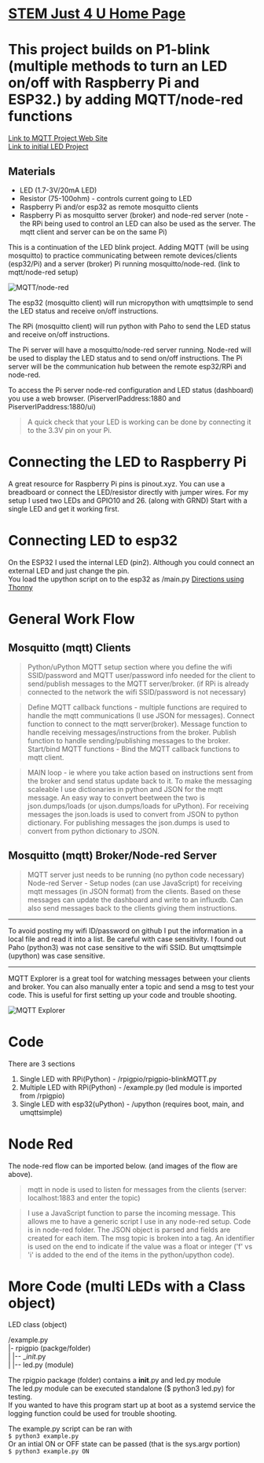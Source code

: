 # [STEM Just 4 U Home Page](https://stemjust4u.com/)
# This project builds on P1-blink (multiple methods to turn an LED on/off with Raspberry Pi and ESP32.) by adding MQTT/node-red functions

[Link to MQTT Project Web Site](https://stemjust4u.com/p1-Led-Blink-MQTT)  
[Link to initial LED Project](https://stemjust4u.com/p1-Led-Blink)
## Materials 
* LED (1.7-3V/20mA LED)
* Resistor (75-100ohm) - controls current going to LED
* Raspberry Pi and/or esp32 as remote mosquitto clients
* Raspberry Pi as mosquitto server (broker) and node-red server (note - the RPi being used to control an LED can also be used as the server. The mqtt client and server can be on the same Pi)

This is a continuation of the LED blink project. Adding MQTT (will be using mosquitto) to practice communicating between remote devices/clients (esp32/Pi) and a server (broker) Pi running mosquitto/node-red.  (link to mqtt/node-red setup)

![MQTT/node-red](images/pi-mqtt-node-red-diagram.jpg "Diagram")

The esp32 (mosquitto client) will run micropython with umqttsimple to send the LED status and receive on/off instructions.

The RPi (mosquitto client) will run python with Paho to send the LED status and receive on/off instructions.

The Pi server will have a mosquitto/node-red server running. Node-red will be used to display the LED status and to send on/off instructions. The Pi server will be the communication hub between the remote esp32/RPi and node-red.

To access the Pi server node-red configuration and LED status (dashboard) you use a web browser. (PiserverIPaddress:1880 and PiserverIPaddress:1880/ui)

>A quick check that your LED is working can be done by connecting it to the 3.3V pin on your Pi.

# Connecting the LED to Raspberry Pi
A great resource for Raspberry Pi pins is pinout.xyz. You can use a breadboard or connect the LED/resistor directly with jumper wires.
For my setup I used two LEDs and GPIO10 and 26. (along with GRND) Start with a single LED and get it working first.

# Connecting LED to esp32
On the ESP32 I used the internal LED (pin2). Although you could connect an external LED and just change the pin.  
You load the upython script on to the esp32 as /main.py  [Directions using Thonny](https://stemjust4u.com/esp32-esp8266)

# General Work Flow
## Mosquitto (mqtt) Clients
>Python/uPython
MQTT setup section where you define the wifi SSID/password and MQTT user/password info needed for the client to send/publish messages to the MQTT server/broker.  (if RPi is already connected to the network the wifi SSID/password is not necessary)

>Define MQTT callback functions - multiple functions are required to handle the mqtt communications (I use JSON for messages). Connect function to connect to the mqtt server(broker). Message function to handle receiving messages/instructions from the broker. Publish function to handle sending/publishing messages to the broker.
Start/bind MQTT functions - Bind the MQTT callback functions to mqtt client.

>MAIN loop - ie where you take action based on instructions sent from the broker and send status update back to it. To make the messaging scaleable I use dictionaries in python and JSON for the mqtt message. An easy way to convert beetween the two is json.dumps/loads (or ujson.dumps/loads for uPython). For receiving messages the json.loads is used to convert from JSON to python dictionary. For publishing messages the json.dumps is used to convert from python dictionary to JSON.

## Mosquitto (mqtt) Broker/Node-red Server
>MQTT server just needs to be running (no python code necessary)
Node-red Server - Setup nodes (can use JavaScript) for receiving mqtt messages (in JSON format) from the clients. Based on these messages can update the dashboard and write to an influxdb. Can also send messages back to the clients giving them instructions.

---

To avoid posting my wifi ID/password on github I put the information in a local file and read it into a list. Be careful with case sensitivity. I found out Paho (python3) was not case sensitive to the wifi SSID. But umqttsimple (upython) was case sensitive.

---

MQTT Explorer is a great tool for watching messages between your clients and broker. You can also manually enter a topic and send a msg to test your code. This is useful for first setting up your code and trouble shooting.

![MQTT Explorer](images/MQTT-explorer.png "MQTT Explorer")

# Code
​​There are 3 sections
1. Single LED with RPi(Python) - /rpigpio/rpigpio-blinkMQTT.py
2. Multiple LED with RPi(Python) - /example.py (led module is imported from /rpigpio)
3. Single LED with esp32(uPython) - /upython (requires boot, main, and umqttsimple)

# Node Red
The node-red flow can be imported below. (and images of the flow are above). 
> mqtt in node is used to listen for messages from the clients (server: localhost:1883 and enter the topic)

> I use a JavaScript function to parse the incoming message. This allows me to have a generic script I use in any node-red setup. Code is in node-red folder. The JSON object is parsed and fields are created for each item. The msg topic is broken into a tag. An identifier is used on the end to indicate if the value was a float or integer ('f' vs 'i' is added to the end of the items in the python/upython code). 

# More Code (multi LEDs with a Class object)
LED class (object)

/example.py  
|- rpigpio (packge/folder)  
|         |-- __init_.py  
|         |-- led.py (module)  

​​The rpigpio package (folder) contains a __init__.py and led.py module  
The led.py module can be executed standalone ($ python3 led.py) for testing.  
If you wanted to have this program start up at boot as a systemd service the logging function could be used for trouble shooting.  

The example.py script can be ran with  
`$ python3 example.py`  
Or an intial ON or OFF state can be passed (that is the sys.argv portion)  
`$ python3 example.py ON`